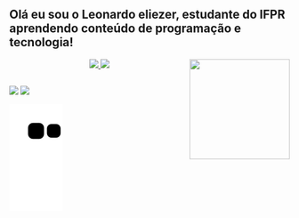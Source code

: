 ## Olá eu sou o Leonardo eliezer, estudante do IFPR aprendendo conteúdo de programação e tecnologia!
<img align="right" height=180 width=180 src="https://media.giphy.com/media/QL9SOYTN2wkP02m69a/giphy.gif">
<div align="center">
  <a href="https://github.com/LD-Eliezer">
  <img height="180em" src="https://github-readme-stats.vercel.app/api?username=ld-eliezer&show_icons=true&theme=dark&include_all_commits=true&count_private=true"/>
  <img height="180em" src="https://github-readme-stats.vercel.app/api/top-langs/?username=ld-eliezer&layout=compact&langs_count=7&theme=dark"/>
</div>
  
  ##
  
<div> 
  
  <a href="https://instagram.com/ld.eliezer" target="_blank"><img src="https://img.shields.io/badge/-Instagram-%23E4405F?style=for-the-badge&logo=instagram&logoColor=white" target="_blank"></a>
  <a href = "mailto:ljogarodrigues@gmail.com"><img src="https://img.shields.io/badge/-Gmail-%23333?style=for-the-badge&logo=gmail&logoColor=white" target="_blank"></a> 
 
  ![Snake animation](https://github.com/rafaballerini/rafaballerini/blob/output/github-contribution-grid-snake.svg)
 
</div>
